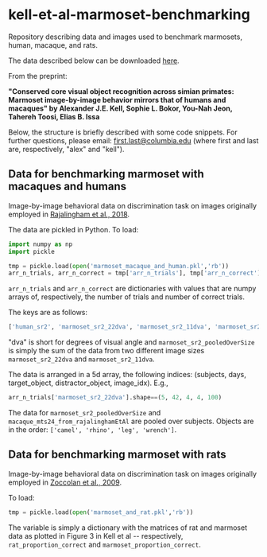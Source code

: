 # kell-et-al-marmoset-benchmarking
Repository describing data and images used to benchmark marmosets, human, macaque, and rats.

The data described below can be downloaded <a href="https://www.dropbox.com/sh/ro27d32o9rmd3m1/AABxXtZvSW40vHLEHHlU0t6Va?dl=0">here</a>.

From the preprint: 

**"Conserved core visual object recognition across simian primates: Marmoset image-by-image behavior mirrors that of humans and macaques" 
by Alexander J.E. Kell, Sophie L. Bokor, You-Nah Jeon, Tahereh Toosi, Elias B. Issa**

Below, the structure is briefly described with some code snippets. For further questions, please email: first.last@columbia.edu (where first and last are, respectively, "alex" and "kell").



## Data for benchmarking marmoset with macaques and humans 

Image-by-image behavioral data on discrimination task on images originally employed in <a href="https://www.jneurosci.org/content/38/33/7255.short">Rajalingham et al., 2018</a>.

The data are pickled in Python. To load:

```python
import numpy as np
import pickle

tmp = pickle.load(open('marmoset_macaque_and_human.pkl','rb'))
arr_n_trials, arr_n_correct = tmp['arr_n_trials'], tmp['arr_n_correct']
```

`arr_n_trials` and `arr_n_correct` are dictionaries with values that are numpy arrays of, respectively, the number of trials and number of correct trials. 

The keys are as follows: 
```python
['human_sr2', 'marmoset_sr2_22dva', 'marmoset_sr2_11dva', 'marmoset_sr2_pooledOverSize', 'macaque_mts24_from_rajalinghamEtAl']
```

"dva" is short for degrees of visual angle and `marmoset_sr2_pooledOverSize` is simply the sum of the data from two different image sizes `marmoset_sr2_22dva` and `marmoset_sr2_11dva`.

The data is arranged in a 5d array, the following indices: (subjects, days, target_object, distractor_object, image_idx). E.g.,
```python
arr_n_trials['marmoset_sr2_22dva'].shape==(5, 42, 4, 4, 100)
```

The data for `marmoset_sr2_pooledOverSize` and `macaque_mts24_from_rajalinghamEtAl` are pooled over subjects. Objects are in the order: `['camel', 'rhino', 'leg', 'wrench']`.

## Data for benchmarking marmoset with rats

Image-by-image behavioral data on discrimination task on images originally employed in <a href="https://www.pnas.org/content/106/21/8748">Zoccolan et al., 2009</a>.

To load:

```python
tmp = pickle.load(open('marmoset_and_rat.pkl','rb'))
```

The variable is simply a dictionary with the matrices of rat and marmoset data as plotted in Figure 3 in Kell et al -- respectively, `rat_proportion_correct` and `marmoset_proportion_correct`. 
